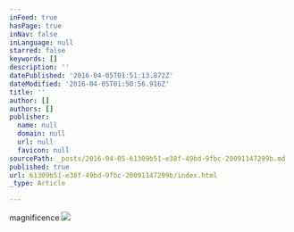 ```yaml
---
inFeed: true
hasPage: true
inNav: false
inLanguage: null
starred: false
keywords: []
description: ''
datePublished: '2016-04-05T01:51:13.872Z'
dateModified: '2016-04-05T01:50:56.916Z'
title: ''
author: []
authors: []
publisher:
  name: null
  domain: null
  url: null
  favicon: null
sourcePath: _posts/2016-04-05-61309b51-e38f-49bd-9fbc-20091147299b.md
published: true
url: 61309b51-e38f-49bd-9fbc-20091147299b/index.html
_type: Article

---
```

magnificence
![](https://the-grid-user-content.s3-us-west-2.amazonaws.com/dcd0ee3c-5f66-4cf7-92bc-356803de49d9.jpg)